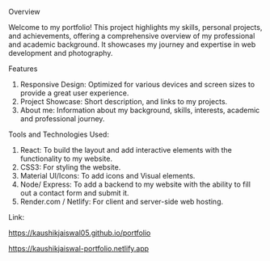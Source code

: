 Overview 

Welcome to my portfolio! This project highlights my skills, personal projects, and achievements, offering a comprehensive overview of my professional and academic background. It showcases my journey and expertise in web development and photography.

Features

1. Responsive Design: Optimized for various devices and screen sizes to provide a great user experience.
2. Project Showcase: Short description, and links to my projects.
3. About me: Information about my background, skills, interests, academic and professional journey.

Tools and Technologies Used:

1. React: To build the layout and add interactive elements with the functionality to my website.
2. CSS3: For styling the website.
3. Material UI/Icons: To add icons and Visual elements.
4. Node/ Express: To add a backend to my website with the ability to fill out a contact form and submit it.
5. Render.com / Netlify: For client and server-side web hosting.

Link:

https://kaushikjaiswal05.github.io/portfolio

https://kaushikjaiswal-portfolio.netlify.app
